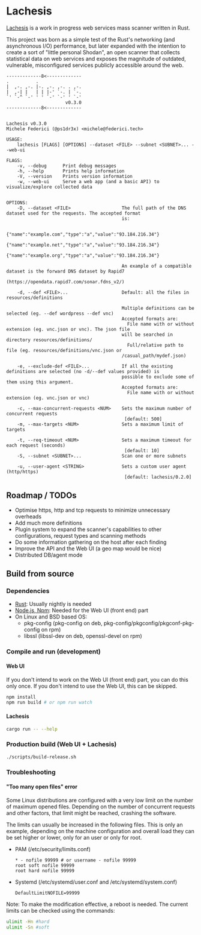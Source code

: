 # Lachesis

[Lachesis](https://en.wikipedia.org/wiki/Lachesis) is a work in progress web services mass scanner written in Rust.

This project was born as a simple test of the Rust's networking (and asynchronous I/O) performance, but later expanded with the intention to create a sort of "little personal Shodan", an open scanner that collects statistical data on web services and exposes the magnitude of outdated, vulnerable, misconfigured services publicly accessible around the web.

```
-------------8<-------------
.          .                 
|  ,-. ,-. |-. ,-. ,-. . ,-. 
|  ,-| |   | | |-' `-. | `-. 
`' `-^ `-' ' ' `-' `-' ' `-'
                      v0.3.0
-------------8<-------------


Lachesis v0.3.0
Michele Federici (@ps1dr3x) <michele@federici.tech>

USAGE:
    lachesis [FLAGS] [OPTIONS] --dataset <FILE> --subnet <SUBNET>... --web-ui

FLAGS:
    -v, --debug      Print debug messages
    -h, --help       Prints help information
    -V, --version    Prints version information
    -w, --web-ui     Serve a web app (and a basic API) to visualize/explore collected data
                      

OPTIONS:
    -D, --dataset <FILE>                   The full path of the DNS dataset used for the requests. The accepted format
                                           is:
                                           
                                           {"name":"example.com","type":"a","value":"93.184.216.34"}
                                           {"name":"example.net","type":"a","value":"93.184.216.34"}
                                           {"name":"example.org","type":"a","value":"93.184.216.34"}
                                           
                                           An example of a compatible dataset is the forward DNS dataset by Rapid7
                                           (https://opendata.rapid7.com/sonar.fdns_v2/)
                                            
    -d, --def <FILE>...                    Default: all the files in resources/definitions
                                            
                                           Multiple definitions can be selected (eg. --def wordpress --def vnc)
                                           Accepted formats are:
                                             File name with or without extension (eg. vnc.json or vnc). The json file
                                           will be searched in directory resources/definitions/
                                             Full/relative path to file (eg. resources/definitions/vnc.json or
                                           /casual_path/mydef.json)
                                              
    -e, --exclude-def <FILE>...            If all the existing definitions are selected (no -d/--def values provided) is
                                           possible to exclude some of them using this argument.
                                           Accepted formats are:
                                             File name with or without extension (eg. vnc.json or vnc)
                                              
    -c, --max-concurrent-requests <NUM>    Sets the maximum number of concurrent requests
                                            [default: 500]
    -m, --max-targets <NUM>                Sets a maximum limit of targets
                                            
    -t, --req-timeout <NUM>                Sets a maximum timeout for each request (seconds)
                                            [default: 10]
    -S, --subnet <SUBNET>...               Scan one or more subnets
                                            
    -u, --user-agent <STRING>              Sets a custom user agent (http/https)
                                            [default: lachesis/0.2.0]
```

## Roadmap / TODOs

- Optimise https, http and tcp requests to minimize unnecessary overheads
- Add much more definitions
- Plugin system to expand the scanner's capabilities to other configurations, request types and scanning methods
- Do some information gathering on the host after each finding
- Improve the API and the Web UI (a geo map would be nice)
- Distributed DB/agent mode

## Build from source

### Dependencies

- [Rust](https://rustup.rs/): Usually nightly is needed
- [Node.js, Npm](https://nodejs.org): Needed for the Web UI (front end) part
- On Linux and BSD based OS:
  - pkg-config (pkg-config on deb, pkg-config/pkgconfig/pkgconf-pkg-config on rpm)
  - libssl (libssl-dev on deb, openssl-devel on rpm)

### Compile and run (development)

#### Web UI

If you don't intend to work on the Web UI (front end) part, you can do this only once. If you don't intend to use the Web UI, this can be skipped.

```bash
npm install
npm run build # or npm run watch
```

#### Lachesis

```bash
cargo run -- --help
```

### Production build (Web UI + Lachesis)

```bash
./scripts/build-release.sh
```

### Troubleshooting

#### "Too many open files" error

Some Linux distributions are configured with a very low limit on the number of maximum opened files. Depending on the number of concurrent requests and other factors, that limit might be reached, crashing the software.

The limits can usually be increased in the following files. This is only an example, depending on the machine configuration and overall load they can be set higher or lower, only for an user or only for root.

- PAM (/etc/security/limits.conf)
  ```
  * - nofile 99999 # or username - nofile 99999
  root soft nofile 99999
  root hard nofile 99999
  ```
- Systemd (/etc/systemd/user.conf and /etc/systemd/system.conf)
  ```
  DefaultLimitNOFILE=99999
  ```

Note: To make the modification effective, a reboot is needed. The current limits can be checked using the commands:

```bash
ulimit -Hn #hard
ulimit -Sn #soft
```
